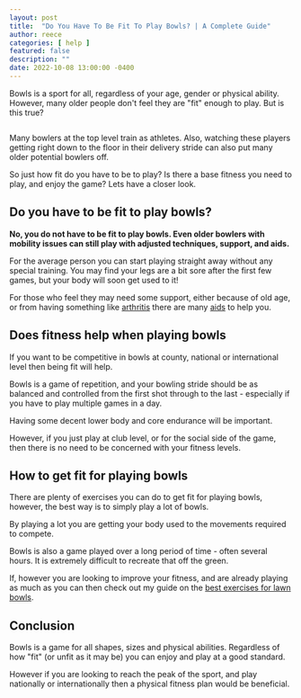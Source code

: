 ```yaml
---
layout: post
title:  "Do You Have To Be Fit To Play Bowls? | A Complete Guide"
author: reece
categories: [ help ]
featured: false
description: ""
date: 2022-10-08 13:00:00 -0400
---
```

    

<!-- wp:paragraph -->
<p xmlns="http://www.w3.org/1999/xhtml">Bowls is a sport for all, regardless of your age, gender or physical ability. However, many older people don't feel they are "fit" enough to play. But is this true?</p>
<!-- /wp:paragraph -->

<!-- wp:image {"id":1470,"sizeSlug":"full","linkDestination":"none"} -->
<figure class="wp-block-image size-full"><img src="/img/posts/Do-You-Have-To-Be-Fit-To-Play-Bowls.jpg" alt="" class="wp-image-1470"/></figure>
<!-- /wp:image -->

<!-- wp:paragraph -->
<p>Many bowlers at the top level train as athletes. Also, watching these players getting right down to the  floor in their delivery stride can also put many older potential bowlers off. </p>
<!-- /wp:paragraph -->

<!-- wp:paragraph -->
<p>So just how fit do you have to be to play? Is there a base fitness you need to play, and enjoy the game? Lets have a closer look.</p>
<!-- /wp:paragraph -->

<!-- wp:heading -->
<h2>Do you have to be fit to play bowls?</h2>
<!-- /wp:heading -->

<!-- wp:paragraph -->
<p><strong>No, you do not have to be fit to play bowls. Even older bowlers with mobility issues can still play with adjusted techniques, support, and aids.</strong></p>
<!-- /wp:paragraph -->

<!-- wp:paragraph -->
<p>For the average person you can start playing straight away without any special training. You may find your legs are a bit sore after the first few games, but your body will soon get used to it!</p>
<!-- /wp:paragraph -->

<!-- wp:paragraph -->
<p>For those who feel they may need some support, either because of old age, or from having something like <a href="https://www.jackhighbowls.com/help/can-you-play-bowls-with-arthritis/" data-type="post" data-id="1447">arthritis</a> there are many <a href="https://www.jackhighbowls.com/guide/lawn-bowls-bowling-aids/" data-type="post" data-id="770">aids</a> to help you.</p>
<!-- /wp:paragraph -->

<!-- wp:heading -->
<h2>Does fitness help when playing bowls</h2>
<!-- /wp:heading -->

<!-- wp:paragraph -->
<p>If you want to be competitive in bowls at county, national or international level then being fit will help.</p>
<!-- /wp:paragraph -->

<!-- wp:paragraph -->
<p>Bowls is a game of repetition, and your bowling stride should be as balanced and controlled from the first shot through to the last - especially if you have to play multiple games in a day.</p>
<!-- /wp:paragraph -->

<!-- wp:paragraph -->
<p>Having some decent lower body and core endurance will be important.</p>
<!-- /wp:paragraph -->

<!-- wp:paragraph -->
<p>However, if you just play at club level, or for the social side of the game, then there is no need to be concerned with your fitness levels.</p>
<!-- /wp:paragraph -->

<!-- wp:heading -->
<h2>How to get fit for playing bowls</h2>
<!-- /wp:heading -->

<!-- wp:paragraph -->
<p>There are plenty of exercises you can do to get fit for playing bowls, however, the best way is to simply play a lot of bowls.</p>
<!-- /wp:paragraph -->

<!-- wp:paragraph -->
<p>By playing a lot you are getting your body used to the movements required to compete. </p>
<!-- /wp:paragraph -->

<!-- wp:paragraph -->
<p>Bowls is also a game played over a long period of time - often several hours. It is extremely difficult to recreate that off the green.</p>
<!-- /wp:paragraph -->

<!-- wp:paragraph -->
<p>If, however you are looking to improve your fitness, and are already playing as much as you can then check out my guide on the <a href="https://www.jackhighbowls.com/help/lawn-bowls-exercises/" data-type="post" data-id="196">best exercises for lawn bowls</a>.</p>
<!-- /wp:paragraph -->

<!-- wp:heading -->
<h2>Conclusion</h2>
<!-- /wp:heading -->

<!-- wp:paragraph -->
<p>Bowls is a game for all shapes, sizes and physical abilities. Regardless of how "fit" (or unfit as it may be) you can enjoy and play at a good standard.</p>
<!-- /wp:paragraph -->

<!-- wp:paragraph -->
<p>However if you are looking to reach the peak of the sport, and play nationally or internationally then a physical fitness plan would be beneficial.</p>
<!-- /wp:paragraph -->
    